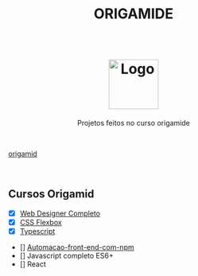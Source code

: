 <h1 align="center">ORIGAMIDE</h1>
<br/>
<h1 align="center"><img width=100 src="https://avatars.githubusercontent.com/u/1330847?v=4" alt="Logo"></h1>

<p align="center">Projetos feitos no curso origamide<br>
</p>

<br/>

[origamid](https://www.origamid.com/cursos/)

<br/>

## Cursos Origamid

- [x] [Web Designer Completo](https://github.com/jefte199/Bikcraft)
- [x] [CSS Flexbox](https://github.com/jefte199/origamid/tree/main/CSS_flexbox/projeto)
- [x] [Typescript](https://github.com/jefte199/Aprendendo-Typescript)
- [] [Automacao-front-end-com-npm](https://https://github.com/jefte199/origamid/tree/main/gulp)
- []  Javascript completo ES6+
- []  React